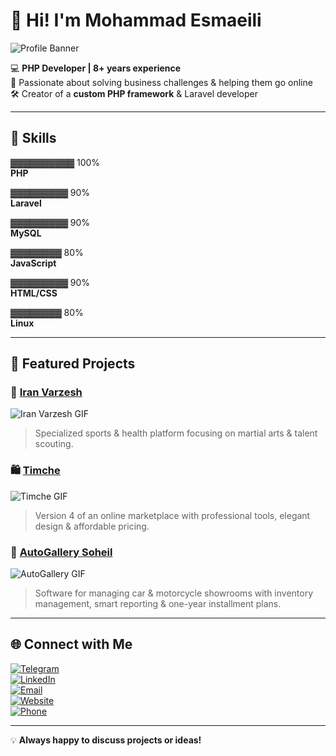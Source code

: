 # 👋 Hi! I'm Mohammad Esmaeili

![Profile Banner](https://media4.giphy.com/media/v1.Y2lkPTc5MGI3NjExemF4ZzloMzljYmw1d2RrZmRyaGd6Y2ttcnBqc2lqZDlzOXNmbmRpZyZlcD12MV9pbnRlcm5hbF9naWZfYnlfaWQmY3Q9Zw/EZr27ZbJwmjE9PGyLN/giphy.gif)

💻 **PHP Developer | 8+ years experience**  
🚀 Passionate about solving business challenges & helping them go online  
🛠️ Creator of a **custom PHP framework** & Laravel developer  


---

## 🔧 Skills

▓▓▓▓▓▓▓▓▓▓ 100%  
**PHP**

▓▓▓▓▓▓▓▓▓ 90%  
**Laravel**

▓▓▓▓▓▓▓▓▓ 90%  
**MySQL**

▓▓▓▓▓▓▓▓ 80%  
**JavaScript**

▓▓▓▓▓▓▓▓▓ 90%  
**HTML/CSS**

▓▓▓▓▓▓▓▓ 80%  
**Linux**


---

## 🏅 Featured Projects

### 🥋 [Iran Varzesh](https://iranvarzesh.ir)
![Iran Varzesh GIF](https://media0.giphy.com/media/v1.Y2lkPTc5MGI3NjExbDhnczMxMmk3bmR5ZXVia2g2M2thZmJscDVramUzZjIyd3R3N2p1byZlcD12MV9pbnRlcm5hbF9naWZfYnlfaWQmY3Q9Zw/l41lQMx5ldSvk60bC/giphy.gif)  
> Specialized sports & health platform focusing on martial arts & talent scouting.  

### 🛍️ [Timche](https://timche.org)
![Timche GIF](https://media0.giphy.com/media/v1.Y2lkPTc5MGI3NjExb253YXJ4anByMHdyYTM0bXJvZXF6ZHA5ZWdjbXE2YWN4NWFxNTBudiZlcD12MV9pbnRlcm5hbF9naWZfYnlfaWQmY3Q9Zw/fDkQ1RJkhmfsaO0LCz/giphy.gif)  
> Version 4 of an online marketplace with professional tools, elegant design & affordable pricing.  

### 🚗 [AutoGallery Soheil](https://itmb.ir/demo/autogallery/)
![AutoGallery GIF](https://media4.giphy.com/media/v1.Y2lkPTc5MGI3NjExc3RlaHhsZTFhcnp4MGZ1Y290aHJ5M2Y0ZjBuOWl0enEwdmswZmhoOCZlcD12MV9pbnRlcm5hbF9naWZfYnlfaWQmY3Q9Zw/Y42XSF1bFLjUF3ljsL/giphy.gif)  
> Software for managing car & motorcycle showrooms with inventory management, smart reporting & one-year installment plans.  

---

## 🌐 Connect with Me

[![Telegram](https://img.shields.io/badge/Telegram-2CA5E0?style=for-the-badge&logo=telegram&logoColor=white)](https://t.me/mhoamadesmaili01)  
[![LinkedIn](https://img.shields.io/badge/LinkedIn-0077B5?style=for-the-badge&logo=linkedin&logoColor=white)](https://linkedin.com/in/mohamadesmaili01)  
[![Email](https://img.shields.io/badge/Email-rret.rocket@gmail.com-blue?style=for-the-badge&logo=gmail&logoColor=white)](mailto:rret.rocket@gmail.com)  
[![Website](https://img.shields.io/badge/Website-itmb.ir-orange?style=for-the-badge&logo=internet-explorer&logoColor=white)](https://itmb.ir)  
[![Phone](https://img.shields.io/badge/Phone-02191300695-green?style=for-the-badge&logo=phone&logoColor=white)](tel:+982191300695)

---

💡 **Always happy to discuss projects or ideas!**

